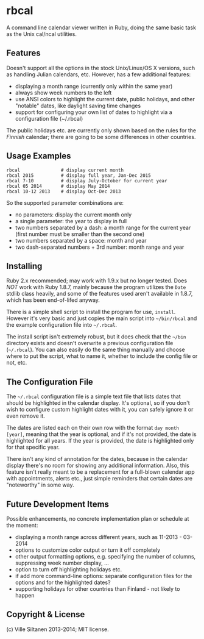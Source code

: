 # rbcal

A command line calendar viewer written in Ruby, doing the same basic
task as the Unix cal/ncal utilities.

## Features

Doesn't support all the options in the stock Unix/Linux/OS X versions,
such as handling Julian calendars, etc. However, has a few
additional features:

 * displaying a month range (currently only within the same year)
 * always show week numbers to the left
 * use ANSI colors to highlight the current date, public holidays,
   and other "notable" dates, like daylight saving time changes
 * support for configuring your own list of dates to highlight via a
   configuration file (~/.rbcal)

The public holidays etc. are currently only shown based on the rules
for the *Finnish* calendar; there are going to be some differences
in other countries.


## Usage Examples

    rbcal               # display current month
    rbcal 2015          # display full year, Jan-Dec 2015
	rbcal 7-10          # display July-October for current year
	rbcal 05 2014       # display May 2014
	rbcal 10-12 2013    # display Oct-Dec 2013

So the supported parameter combinations are:

* no parameters: display the current month only
* a single parameter: the year to display in full
* two numbers separated by a dash: a month range for the current year
  (first number must be smaller than the second one)
* two numbers separated by a space: month and year
* two dash-separated numbers + 3rd number: month range and year


## Installing

Ruby 2.x recommended; may work with 1.9.x but no longer tested. Does
*NOT* work with Ruby 1.8.7, mainly because the program utilizes the
`Date` stdlib class heavily, and some of the features used aren't
available in 1.8.7, which has been end-of-lifed anyway.

There is a simple shell script to install the program for use,
`install`. However it's very basic and just copies the main script
into `~/bin/rbcal` and the example configuration file into `~/.rbcal`.

The install script isn't extremely robust, but it does check that the
`~/bin` directory exists and doesn't overwrite a previous
configuration file (`~/.rbcal`). You can also easily do the same thing
manually and choose where to put the script, what to name it, whether
to include the config file or not, etc.


## The Configuration File

The `~/.rbcal` configuration file is a simple text file that lists
dates that should be highlighted in the calendar display. It's
optional, so if you don't wish to configure custom highlight dates
with it, you can safely ignore it or even remove it.

The dates are listed each on their own row with the format `day month
[year]`, meaning that the year is optional, and if it's not provided,
the date is highlighted for all years. If the year is provided, the
date is highlighted only for that specific year.

There isn't any kind of annotation for the dates, because in the
calendar display there's no room for showing any additional
information. Also, this feature isn't really meant to be a replacement
for a full-blown calendar app with appointments, alerts etc., just
simple reminders that certain dates are "noteworthy" in some way.


## Future Development Items

Possible enhancements, no concrete implementation plan or schedule at
the moment: 

 * displaying a month range across different years,
   such as 11-2013 - 03-2014
 * options to customize color output or turn it off completely
 * other output formatting options, e.g. specifying the number of
   columns, suppressing week number display, ...
 * option to turn off highlighting holidays etc.
 * if add more command-line options: separate configuration files for
   the options and for the highlighted dates?
 * supporting holidays for other countries than Finland - not likely
   to happen

## Copyright & License

(c) Ville Siltanen 2013-2014; MIT license.

